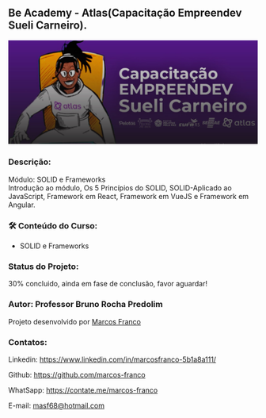 ## Be Academy - Atlas(Capacitação Empreendev Sueli Carneiro).

![preview](./imagens/preview8.jpg)


### Descrição:

Módulo: SOLID e Frameworks <br>
Introdução ao módulo, Os 5 Princípios do SOLID, SOLID-Aplicado ao JavaScript, Framework em React, Framework em VueJS e Framework em Angular.


### 🛠 Conteúdo do Curso:
- SOLID e Frameworks

### Status do Projeto:
30% concluido, ainda em fase de conclusão, favor aguardar! 

### Autor: Professor Bruno Rocha Predolim
Projeto desenvolvido por [Marcos Franco](https://www.linkedin.com/in/marcosfranco-5b1a8a111/)

### Contatos:
Linkedin: https://www.linkedin.com/in/marcosfranco-5b1a8a111/

Github: https://github.com/marcos-franco

WhatSapp: https://contate.me/marcos-franco

E-mail: masf68@hotmail.com
